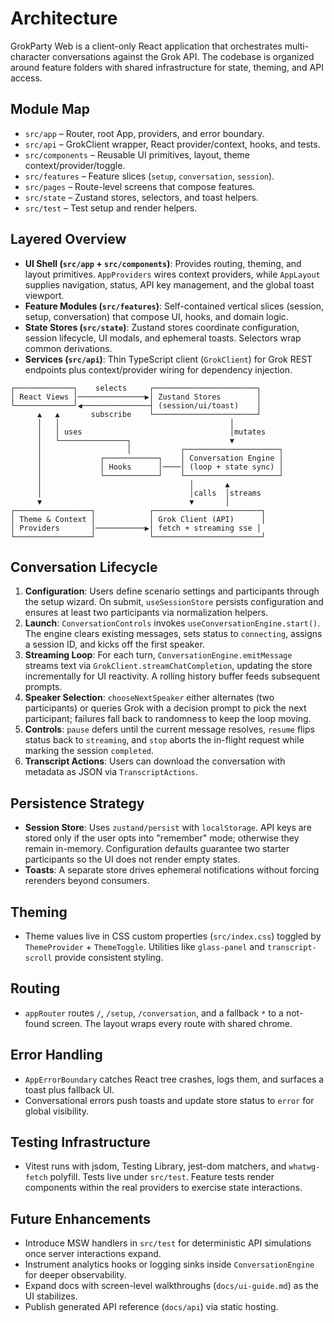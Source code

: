 # Architecture

GrokParty Web is a client-only React application that orchestrates multi-character conversations against the Grok API. The codebase is organized around feature folders with shared infrastructure for state, theming, and API access.

## Module Map
- `src/app` – Router, root App, providers, and error boundary.
- `src/api` – GrokClient wrapper, React provider/context, hooks, and tests.
- `src/components` – Reusable UI primitives, layout, theme context/provider/toggle.
- `src/features` – Feature slices (`setup`, `conversation`, `session`).
- `src/pages` – Route-level screens that compose features.
- `src/state` – Zustand stores, selectors, and toast helpers.
- `src/test` – Test setup and render helpers.

## Layered Overview
- **UI Shell (`src/app` + `src/components`)**: Provides routing, theming, and layout primitives. `AppProviders` wires context providers, while `AppLayout` supplies navigation, status, API key management, and the global toast viewport.
- **Feature Modules (`src/features`)**: Self-contained vertical slices (session, setup, conversation) that compose UI, hooks, and domain logic.
- **State Stores (`src/state`)**: Zustand stores coordinate configuration, session lifecycle, UI modals, and ephemeral toasts. Selectors wrap common derivations.
- **Services (`src/api`)**: Thin TypeScript client (`GrokClient`) for Grok REST endpoints plus context/provider wiring for dependency injection.

```
┌─────────────┐    selects     ┌───────────────────────┐
│ React Views │───────────────▶│ Zustand Stores        │
└─────────────┘◀───────────────┤ (session/ui/toast)    │
      ▲   ▲       subscribe    └───────────────────────┘
      │   │                                      │
      │   │ uses                                 │mutates
      │   └───────────────┐                      ▼
      │                   │           ┌─────────────────────┐
      │             ┌────────────┐    │ Conversation Engine │
      │             │ Hooks      │────│ (loop + state sync) │
      │             └────────────┘    └─────────────────────┘
      │                                 │       ▲
      │                                 │calls  │streams
      ▼                                 ▼       │
┌─────────────────┐            ┌────────────────────────┐
│ Theme & Context │            │ Grok Client (API)      │
│ Providers       │───────────▶│ fetch + streaming sse │
└─────────────────┘            └────────────────────────┘
```

## Conversation Lifecycle
1. **Configuration**: Users define scenario settings and participants through the setup wizard. On submit, `useSessionStore` persists configuration and ensures at least two participants via normalization helpers.
2. **Launch**: `ConversationControls` invokes `useConversationEngine.start()`. The engine clears existing messages, sets status to `connecting`, assigns a session ID, and kicks off the first speaker.
3. **Streaming Loop**: For each turn, `ConversationEngine.emitMessage` streams text via `GrokClient.streamChatCompletion`, updating the store incrementally for UI reactivity. A rolling history buffer feeds subsequent prompts.
4. **Speaker Selection**: `chooseNextSpeaker` either alternates (two participants) or queries Grok with a decision prompt to pick the next participant; failures fall back to randomness to keep the loop moving.
5. **Controls**: `pause` defers until the current message resolves, `resume` flips status back to `streaming`, and `stop` aborts the in-flight request while marking the session `completed`.
6. **Transcript Actions**: Users can download the conversation with metadata as JSON via `TranscriptActions`.

## Persistence Strategy
- **Session Store**: Uses `zustand/persist` with `localStorage`. API keys are stored only if the user opts into "remember" mode; otherwise they remain in-memory. Configuration defaults guarantee two starter participants so the UI does not render empty states.
- **Toasts**: A separate store drives ephemeral notifications without forcing rerenders beyond consumers.

## Theming
- Theme values live in CSS custom properties (`src/index.css`) toggled by `ThemeProvider` + `ThemeToggle`. Utilities like `glass-panel` and `transcript-scroll` provide consistent styling.

## Routing
- `appRouter` routes `/`, `/setup`, `/conversation`, and a fallback `*` to a not-found screen. The layout wraps every route with shared chrome.

## Error Handling
- `AppErrorBoundary` catches React tree crashes, logs them, and surfaces a toast plus fallback UI.
- Conversational errors push toasts and update store status to `error` for global visibility.

## Testing Infrastructure
- Vitest runs with jsdom, Testing Library, jest-dom matchers, and `whatwg-fetch` polyfill. Tests live under `src/test`. Feature tests render components within the real providers to exercise state interactions.

## Future Enhancements
- Introduce MSW handlers in `src/test` for deterministic API simulations once server interactions expand.
- Instrument analytics hooks or logging sinks inside `ConversationEngine` for deeper observability.
- Expand docs with screen-level walkthroughs (`docs/ui-guide.md`) as the UI stabilizes.
 - Publish generated API reference (`docs/api`) via static hosting.
